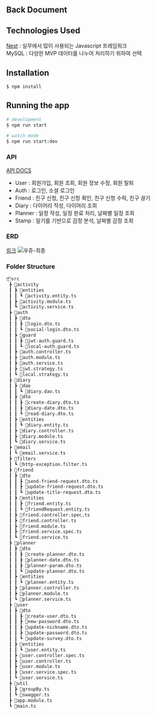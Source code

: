 ## Back Document

## Technologies Used
[Nest](https://github.com/nestjs/nest) : 실무에서 많이 사용되는 Javascript 프레임워크   
MySQL : 다양한 MVP 데이터를 나누어 처리하기 위하여 선택

## Installation

```bash
$ npm install
```

## Running the app

```bash
# development
$ npm run start

# watch mode
$ npm run start:dev

```

### API
[API DOCS](http://kdt-ai5-team05.elicecoding.com:5000/api-docs#/)   
* User : 회원가입, 회원 조회, 회원 정보 수정, 회원 탈퇴   
* Auth : 로그인, 소셜 로그인   
* Friend : 친구 신청, 친구 신청 확인, 친구 신청 수락, 친구 끊기   
* Diary : 다이어리 작성, 다이어리 조회   
* Planner : 일정 작성, 일정 완료 처리, 날짜별 일정 조회   
* Stamp : 일기를 기반으로 감정 분석, 날짜별 감정 조회   

### ERD
[링크](https://dbdiagram.io/d/639abe5999cb1f3b55a1877c)
![우쥬-최종](/uploads/96353421e7f0372a574b122365878635/우쥬-최종.png)

### Folder Structure
```bash
📦src
 ┣ 📂activity
 ┃ ┣ 📂entities
 ┃ ┃ ┗ 📜activity.entity.ts
 ┃ ┣ 📜activity.module.ts
 ┃ ┗ 📜activity.service.ts
 ┣ 📂auth
 ┃ ┣ 📂dto
 ┃ ┃ ┣ 📜login.dto.ts
 ┃ ┃ ┗ 📜social-login.dto.ts
 ┃ ┣ 📂guard
 ┃ ┃ ┣ 📜jwt-auth.guard.ts
 ┃ ┃ ┗ 📜local-auth.guard.ts
 ┃ ┣ 📜auth.controller.ts
 ┃ ┣ 📜auth.module.ts
 ┃ ┣ 📜auth.service.ts
 ┃ ┣ 📜jwt.strategy.ts
 ┃ ┗ 📜local.strategy.ts
 ┣ 📂diary
 ┃ ┣ 📂dao
 ┃ ┃ ┗ 📜diary.dao.ts
 ┃ ┣ 📂dto
 ┃ ┃ ┣ 📜create-diary.dto.ts
 ┃ ┃ ┣ 📜diary-date.dto.ts
 ┃ ┃ ┗ 📜read-diary.dto.ts
 ┃ ┣ 📂entities
 ┃ ┃ ┗ 📜diary.entity.ts
 ┃ ┣ 📜diary.controller.ts
 ┃ ┣ 📜diary.module.ts
 ┃ ┗ 📜diary.service.ts
 ┣ 📂email
 ┃ ┗ 📜email.service.ts
 ┣ 📂filters
 ┃ ┗ 📜http-exception.filter.ts
 ┣ 📂friend
 ┃ ┣ 📂dto
 ┃ ┃ ┣ 📜send-friend-request.dto.ts
 ┃ ┃ ┣ 📜update-friend-request.dto.ts
 ┃ ┃ ┗ 📜update-title-request.dto.ts
 ┃ ┣ 📂entities
 ┃ ┃ ┣ 📜friend.entity.ts
 ┃ ┃ ┗ 📜friendRequest.entity.ts
 ┃ ┣ 📜friend.controller.spec.ts
 ┃ ┣ 📜friend.controller.ts
 ┃ ┣ 📜friend.module.ts
 ┃ ┣ 📜friend.service.spec.ts
 ┃ ┗ 📜friend.service.ts
 ┣ 📂planner
 ┃ ┣ 📂dto
 ┃ ┃ ┣ 📜create-planner.dto.ts
 ┃ ┃ ┣ 📜planner-date.dto.ts
 ┃ ┃ ┣ 📜planner-param.dto.ts
 ┃ ┃ ┗ 📜update-planner.dto.ts
 ┃ ┣ 📂entities
 ┃ ┃ ┗ 📜planner.entity.ts
 ┃ ┣ 📜planner.controller.ts
 ┃ ┣ 📜planner.module.ts
 ┃ ┗ 📜planner.service.ts
 ┣ 📂user
 ┃ ┣ 📂dto
 ┃ ┃ ┣ 📜create-user.dto.ts
 ┃ ┃ ┣ 📜new-password.dto.ts
 ┃ ┃ ┣ 📜update-nickname.dto.ts
 ┃ ┃ ┣ 📜update-password.dto.ts
 ┃ ┃ ┗ 📜update-survey.dto.ts
 ┃ ┣ 📂entities
 ┃ ┃ ┗ 📜user.entity.ts
 ┃ ┣ 📜user.controller.spec.ts
 ┃ ┣ 📜user.controller.ts
 ┃ ┣ 📜user.module.ts
 ┃ ┣ 📜user.service.spec.ts
 ┃ ┗ 📜user.service.ts
 ┣ 📂util
 ┃ ┣ 📜groupBy.ts
 ┃ ┗ 📜swagger.ts
 ┣ 📜app.module.ts
 ┗ 📜main.ts
``` 


